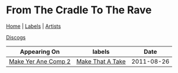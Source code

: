 # From The Cradle To The Rave

[Home](../index.md) | [Labels](../labels.md) | [Artists](../artists.md)

[Discogs](https://www.discogs.com/artist/1856616-From-The-Cradle-To-The-Rave)

| Appearing On | labels | Date |
|---|---|---|
[Make Yer Ane Comp 2](../releases/various-make-yer-ane-comp-2.md) | [Make That A Take](../labels/make-that-a-take.md) | 2011-08-26 |
